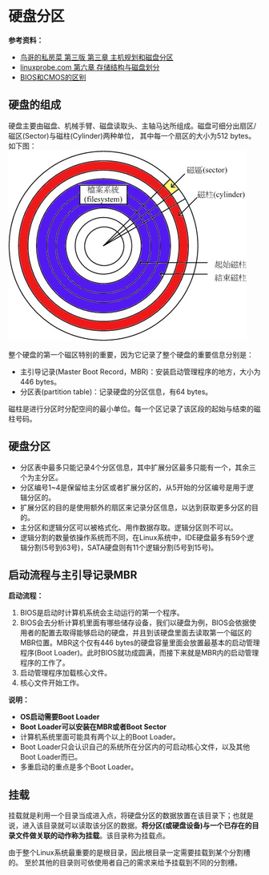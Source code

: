 # 硬盘分区
**参考资料：**
* [鸟哥的私房菜 第三版 第三章 主机规划和磁盘分区](http://vbird.dic.ksu.edu.tw/linux_basic/0130designlinux_2.php)
* [linuxprobe.com 第六章 存储结构与磁盘划分](http://www.linuxprobe.com/chapter06/#63)
* [BIOS和CMOS的区别](http://zhidao.baidu.com/link?url=CO_OhTibuoKfy0ZELdDFM0iwlhBIEVzcTzz_4vM0x__K0quIX3-FDYrnIXl8ER2zvOSr9D4QbQ3uWnKvl69f-a)

## 硬盘的组成

硬盘主要由磁盘、机械手臂、磁盘读取头、主轴马达所组成。磁盘可细分出扇区/磁区(Sector)与磁柱(Cylinder)两种单位， 其中每一个扇区的大小为512 bytes。如下图：
![硬盘的组成](harddisk.jpg)

整个硬盘的第一个磁区特别的重要，因为它记录了整个硬盘的重要信息分别是：

* 主引导记录(Master Boot Record，MBR)：安装启动管理程序的地方，大小为446 bytes。
* 分区表(partition table)：记录硬盘的分区信息，有64 bytes。

磁柱是进行分区时分配空间的最小单位。每一个区记录了该区段的起始与结束的磁柱号码。

## 硬盘分区
* 分区表中最多只能记录4个分区信息，其中扩展分区最多只能有一个，其余三个为主分区。
* 分区编号1~4是保留给主分区或者扩展分区的，从5开始的分区编号是用于逻辑分区的。
* 扩展分区的目的是使用额外的扇区来记录分区信息，以达到获取更多分区的目的。
* 主分区和逻辑分区可以被格式化、用作数据存取。逻辑分区则不可以。
* 逻辑分割的数量依操作系统而不同，在Linux系统中，IDE硬盘最多有59个逻辑分割(5号到63号)，SATA硬盘则有11个逻辑分割(5号到15号)。

## 启动流程与主引导记录MBR

**启动流程：**

1. BIOS是启动时计算机系统会主动运行的第一个程序。
2. BIOS会去分析计算机里面有哪些储存设备，我们以硬盘为例，BIOS会依据使用者的配置去取得能够启动的硬盘，并且到该硬盘里面去读取第一个磁区的MBR位置。MBR这个仅有446 bytes的硬盘容量里面会放置最基本的启动管理程序(Boot Loader)。此时BIOS就功成圆满，而接下来就是MBR内的启动管理程序的工作了。
3. 启动管理程序加载核心文件。
4. 核心文件开始工作。

**说明：**
* **OS启动需要Boot Loader**
* **Boot Loader可以安装在MBR或者Boot Sector**
* 计算机系统里面可能具有两个以上的Boot Loader。
* Boot Loader只会认识自己的系统所在分区内的可启动核心文件，以及其他Boot Loader而已。
* 多重启动的重点是多个Boot Loader。

## 挂载
挂载就是利用一个目录当成进入点，将硬盘分区的数据放置在该目录下；也就是说，进入该目录就可以读取该分区的数据。**将分区(或硬盘设备)与一个已存在的目录文件做关联的动作称为挂载**。该目录称为挂载点。

由于整个Linux系统最重要的是根目录，因此根目录一定需要挂载到某个分割槽的。 至於其他的目录则可依使用者自己的需求来给予挂载到不同的分割槽。